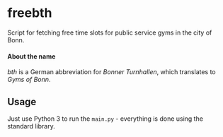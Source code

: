# freebth

Script for fetching free time slots for public service gyms in the city of Bonn.

#### About the name
*bth* is a German abbreviation for *Bonner Turnhallen*, which translates to *Gyms of Bonn*.

## Usage

Just use Python 3 to run the `main.py` - everything is done using the standard library. 
